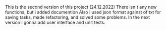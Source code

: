 This is the second version of this project (24.12.2022)
There isn`t any new functions, but i added documention
Also i used json format against of txt for saving tasks, made refactoring, and solved some problems.
In the next version i gonna add user interface and unit tests.
